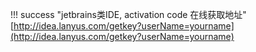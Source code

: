 !!! success "jetbrains类IDE, activation code 在线获取地址"
    [http://idea.lanyus.com/getkey?userName=yourname](http://idea.lanyus.com/getkey?userName=yourname)
